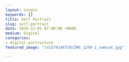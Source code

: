 ```yaml
---
layout: single
keywords: []
title: Self Portrait
slug: self-portrait
date: 2019-11-01 07:00:00 +0000
medium: Digital
categories:
- digital portraiture
featured_image: "/v1574144729/IMG_1249-1_swmsud.jpg"

---
```

